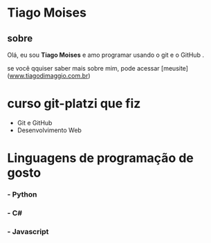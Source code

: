 # Tiago Moises

## sobre 

Olá, eu sou **Tiago Moises** e amo programar usando o git e o GitHub .

se você qquiser saber mais sobre mim, pode acessar [meusite] (www.tiagodimaggio.com.br)

# curso  git-platzi que fiz 

- Git e GitHub
- Desenvolvimento Web

# Linguagens de programação de gosto 

### - Python 
### - C#
### - Javascript 

